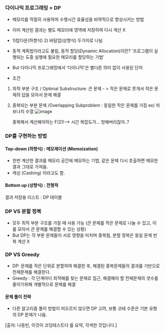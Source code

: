 ### 다이나믹 프로그래밍 = DP
- 메모리를 적절히 사용하여 수행시간 효율성을 비약적으로 향상시키는 방법
- 이미 계산된 결과는 별도 메모리에 영역에 저장하여 다시 계산 X
- 1)탑다운(하향식) 2) 바탐업(상향식) 두가지로 나뉨
- 동적 계획법이라고도 불림, 동적 할당(Dynamic Allocation)이란? '프로그램이 실행되는 도중 실행에 필요한 메모리를 할당하는 기법' 
- But 다이나믹 프로그래밍에서 '다이나믹'은 별다른 의미 없이 사용된 단어 

- 조건
1. 최적 부분 구조 / Optimal Substructure: 큰 문제 - > 작은 문제로 쪼개서 작은 문제의 답을 모아서 문제 해결
2. 중복되는 부분 문제 /Overlapping Subproblem : 동일한 작은 문제를 가짐 ex) 피보나치 수열
![image](https://user-images.githubusercontent.com/89775352/153105108-8548c7d3-f086-4cbd-8807-071ff9b5855a.png)

      중복해서 계산해야하는 F(2)!--> 시간 복잡도가... 망해버리잖아..?

### DP를 구현하는 방법

#### Top-down (하향식) : 메모제이션 (Memoization) 
- 한번 계산한 결과를 메모리 공간에 메모하는 기법, 같은 문제 다시 호출하면 메모한 결과 그대로 가져옴.
- 캐싱 (Cashing) 이라고도 함. 

#### Bottom up (상향식) : 전형적
결과 저장용 리스트 : DP 테이블

### DP VS 분할 정복
- 모두 최적 부분 구조를 가질 때 사용 가능 (큰 문제를 작은 문제로 나눌 수 있고, 이를 모아서 큰 문제를 해결할 수 있는 상황)
- But DP는 각 부분 문제들이 서로 영향을 미치며 중복됨, 분할 정복은 동일 문제 반복 계산 X 

### DP VS Greedy
- DP: 문제를 작은 단위로 분할하여 해결한 후, 해결된 중복문제들의 결과를 기반으로 전체문제를 해결한다.
- Greedy : 각 단계마다 최적해를 찾는 문제로 접근, 해결해야 할 전체문제의 갯수를 줄이기위해 개별적으로 문제를 해결

#### 문제 풀이 전략 
- 다른 알고리즘 풀이 방법이 떠오르지 않으면 DP 고려, 보통 코테 수준은 기본 유형의 DP 문제가 나옴. 
















[출처: 나동빈, 이것이 코딩테스트다 를 요약, 각색한 것입니다.]

